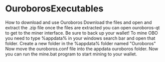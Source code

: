 # OuroborosExecutables
How to download and use Ouroboros
Download the files and open and extract the .zip file
once the files are extracted you can open ouroboros-qt to get to the miner interface. Be sure to back up your wallet!
To mine OBO you need to type %appdata% in your windows search bar and open that folder. Create a new folder in the %appdata% folder named "Ouroboros"
Now move the ouroboros.conf file into the appdata ouroboros folder. Now you can run the mine.bat program to start mining to your wallet.
